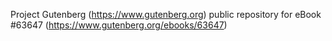 Project Gutenberg (https://www.gutenberg.org) public repository for
eBook #63647 (https://www.gutenberg.org/ebooks/63647)
